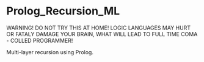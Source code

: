 Prolog_Recursion_ML 
===================
WARNING! DO NOT TRY THIS AT HOME! LOGIC
LANGUAGES MAY HURT 
OR FATALY DAMAGE 
YOUR BRAIN, WHAT
WILL LEAD TO FULL
TIME COMA - COLLED
PROGRAMMER!

Multi-layer recursion using Prolog. 
